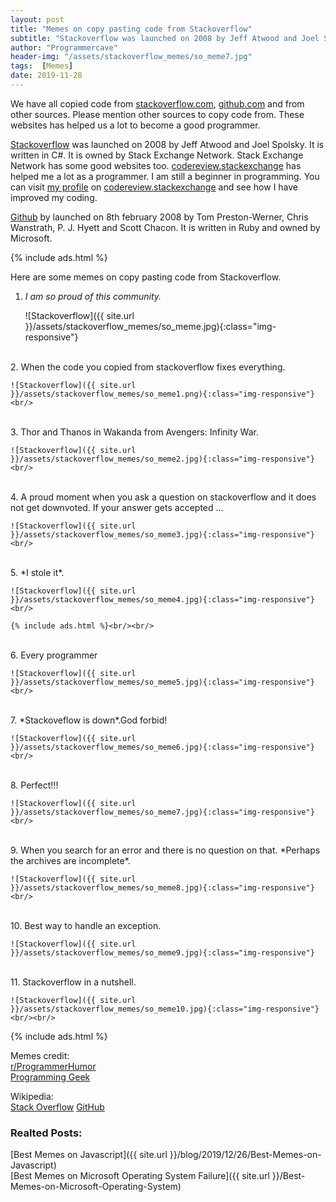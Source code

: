 ```yaml
---
layout: post
title: "Memes on copy pasting code from Stackoverflow"
subtitle: "Stackoverflow was launched on 2008 by Jeff Atwood and Joel Spolsky. It is written in C#. It is owned by Stack Exchange Network. Stack Exchange Network has some good websites too. codereview.stackexchange has helped me a lot as a programmer. I am still a beginner in programming. You can visit my profile on codereview.stackexchange and see how I have improved my coding. "
author: "Programmercave"
header-img: "/assets/stackoverflow_memes/so_meme7.jpg"
tags:  [Memes]
date: 2019-11-28
---
```


We have all copied code from [stackoverflow.com](https://stackoverflow.com/), [github.com](https://stackoverflow.com/) and from other sources. Please mention other sources to copy code from. These websites has helped us a lot to become a good programmer.

[Stackoverflow](https://stackoverflow.com/) was launched on 2008 by Jeff Atwood and Joel Spolsky. It is written in C#. It is owned by Stack Exchange Network. Stack Exchange Network has some good websites too. [codereview.stackexchange](https://codereview.stackexchange.com/) has helped me a lot as a programmer. I am still a beginner in programming. You can visit [my profile](https://codereview.stackexchange.com/users/130800/coder) on [codereview.stackexchange](https://codereview.stackexchange.com/) and see how I have improved my coding. 

[Github](https://stackoverflow.com/) by launched on 8th february 2008 by Tom Preston-Werner, Chris Wanstrath, P. J. Hyett and Scott Chacon. It is written in Ruby and owned by Microsoft.

{% include ads.html %}<br/>

Here are some memes on copy pasting code from Stackoverflow.

1. *I am so proud of this community.*

	![Stackoverflow]({{ site.url }}/assets/stackoverflow_memes/so_meme.jpg){:class="img-responsive"}<br/>
<br/>
2. When the code you copied from stackoverflow fixes everything.

	![Stackoverflow]({{ site.url }}/assets/stackoverflow_memes/so_meme1.png){:class="img-responsive"}<br/>
<br/>
3. Thor and Thanos in Wakanda from Avengers: Infinity War. 

	![Stackoverflow]({{ site.url }}/assets/stackoverflow_memes/so_meme2.jpg){:class="img-responsive"}<br/>
<br/>
4. A proud moment when you ask a question on stackoverflow and it does not get downvoted. If your answer gets accepted ...

	![Stackoverflow]({{ site.url }}/assets/stackoverflow_memes/so_meme3.jpg){:class="img-responsive"}<br/>
<br/>
5. *I stole it*.

	![Stackoverflow]({{ site.url }}/assets/stackoverflow_memes/so_meme4.jpg){:class="img-responsive"}<br/>

	{% include ads.html %}<br/><br/>
<br/>
6. Every programmer

	![Stackoverflow]({{ site.url }}/assets/stackoverflow_memes/so_meme5.jpg){:class="img-responsive"}<br/>
<br/>
7. *Stackoveflow is down*.God forbid!

	![Stackoverflow]({{ site.url }}/assets/stackoverflow_memes/so_meme6.jpg){:class="img-responsive"}<br/>
<br/>
8. Perfect!!!

	![Stackoverflow]({{ site.url }}/assets/stackoverflow_memes/so_meme7.jpg){:class="img-responsive"}<br/>
<br/>
9. When you search for an error and there is no question on that. *Perhaps the archives are incomplete*.

	![Stackoverflow]({{ site.url }}/assets/stackoverflow_memes/so_meme8.jpg){:class="img-responsive"}<br/>
<br/>
10. Best way to handle an exception.

	![Stackoverflow]({{ site.url }}/assets/stackoverflow_memes/so_meme9.jpg){:class="img-responsive"}
<br/>
11. Stackoverflow in a nutshell.

	![Stackoverflow]({{ site.url }}/assets/stackoverflow_memes/so_meme10.jpg){:class="img-responsive"}<br/><br/>

{% include ads.html %}<br/>

Memes credit: <br/>
[r/ProgrammerHumor](https://www.reddit.com/r/ProgrammerHumor/)<br/>
[Programming Geek](https://www.facebook.com/pg/programmercave/photos/?tab=album&album_id=1825855811062866)

Wikipedia:<br/>
[Stack Overflow](https://en.wikipedia.org/wiki/Stack_Overflow)
[GitHub](https://en.wikipedia.org/wiki/GitHub)

### Realted Posts:

[Best Memes on Javascript]({{ site.url }}/blog/2019/12/26/Best-Memes-on-Javascript)<br/>
[Best Memes on Microsoft Operating System Failure]({{ site.url }}/Best-Memes-on-Microsoft-Operating-System)




